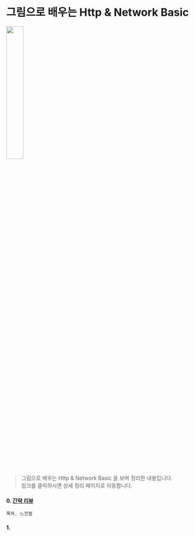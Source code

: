 그림으로 배우는 Http & Network Basic
===
<img width="30%" height="30%" src="../img/networkbasic.png"></img>

>그림으로 배우는 Http & Network Basic 을 보며 정리한 내용입니다.<br/>
>링크를 클릭하시면 상세 정리 페이지로 이동합니다. <br/>

#### 0. [간략 리뷰](http://1ilsang.blog.me/221257888202)
```javascript
목차, 느낀점
```
#### 1. []()
```
```
